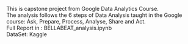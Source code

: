 This is capstone project from Google Data Analytics Course.
<br>
The analysis follows the 6 steps of Data Analysis taught in the Google course: Ask, Prepare, Process, Analyse, Share and Act.
<br>
Full Report in : BELLABEAT_analysis.ipynb
<br>
DataSet: Kaggle
